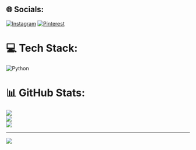 
## 🌐 Socials:
[![Instagram](https://img.shields.io/badge/Instagram-%23E4405F.svg?logo=Instagram&logoColor=white)](https://instagram.com/8yusiff_) [![Pinterest](https://img.shields.io/badge/Pinterest-%23E60023.svg?logo=Pinterest&logoColor=white)](https://pinterest.com/sadixzadey) 

# 💻 Tech Stack:
![Python](https://img.shields.io/badge/python-3670A0?style=for-the-badge&logo=python&logoColor=ffdd54)
# 📊 GitHub Stats:
![](https://github-readme-stats.vercel.app/api?username=Yusif8&theme=dark&hide_border=false&include_all_commits=true&count_private=true)<br/>
![](https://github-readme-streak-stats.herokuapp.com/?user=Yusif8&theme=dark&hide_border=false)<br/>
![](https://github-readme-stats.vercel.app/api/top-langs/?username=Yusif8&theme=dark&hide_border=false&include_all_commits=true&count_private=true&layout=compact)

---
[![](https://visitcount.itsvg.in/api?id=Yusif8&icon=1&color=4)](https://visitcount.itsvg.in)

<!-- Proudly created with GPRM ( https://gprm.itsvg.in ) -->
